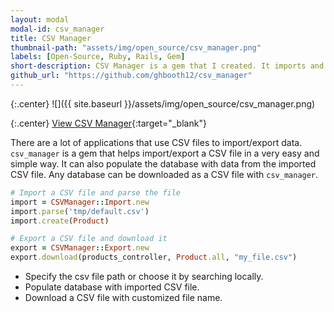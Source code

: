 ```yaml
---
layout: modal
modal-id: csv_manager
title: CSV Manager
thumbnail-path: "assets/img/open_source/csv_manager.png"
labels: [Open-Source, Ruby, Rails, Gem]
short-description: CSV Manager is a gem that I created. It imports and exports a CSV file in a simple way. It can also populate the database with data from the imported CSV file. Any database can be downloaded as a CSV file with the CSV Manager.
github_url: "https://github.com/ghbooth12/csv_manager"
---
```


{:.center}
![]({{ site.baseurl }}/assets/img/open_source/csv_manager.png)

{:.center}
[View CSV Manager](https://github.com/ghbooth12/csv_manager){:target="\_blank"}


There are a lot of applications that use CSV files to import/export data. `csv_manager` is a gem that helps import/export a CSV file in a very easy and simple way. It can also populate the database with data from the imported CSV file. Any database can be downloaded as a CSV file with `csv_manager`.

```ruby
# Import a CSV file and parse the file
import = CSVManager::Import.new
import.parse('tmp/default.csv')
import.create(Product)

# Export a CSV file and download it
export = CSVManager::Export.new
export.download(products_controller, Product.all, "my_file.csv")
```


* Specify the csv file path or choose it by searching locally.
* Populate database with imported CSV file.
* Download a CSV file with customized file name.
